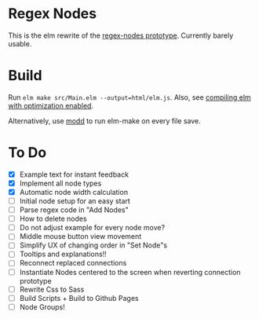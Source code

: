 # Regex Nodes

This is the elm rewrite of the [regex-nodes prototype](https://github.com/johannesvollmer/regex-nodes-js).
Currently barely usable.

# Build
Run `elm make src/Main.elm --output=html/elm.js`.
Also, see [compiling elm with optimization enabled](https://elm-lang.org/0.19.0/optimize).

Alternatively, use [modd](https://github.com/cortesi/modd) to run elm-make on every file save.

# To Do
- [x] Example text for instant feedback
- [x] Implement all node types
- [x] Automatic node width calculation
- [ ] Initial node setup for an easy start
- [ ] Parse regex code in "Add Nodes"
- [ ] How to delete nodes
- [ ] Do not adjust example for every node move?
- [ ] Middle mouse button view movement
- [ ] Simplify UX of changing order in "Set Node"s
- [ ] Tooltips and explanations!!
- [ ] Reconnect replaced connections 
- [ ] Instantiate Nodes centered to the screen
      when reverting connection prototype
- [ ] Rewrite Css to Sass
- [ ] Build Scripts + Build to Github Pages
- [ ] Node Groups!